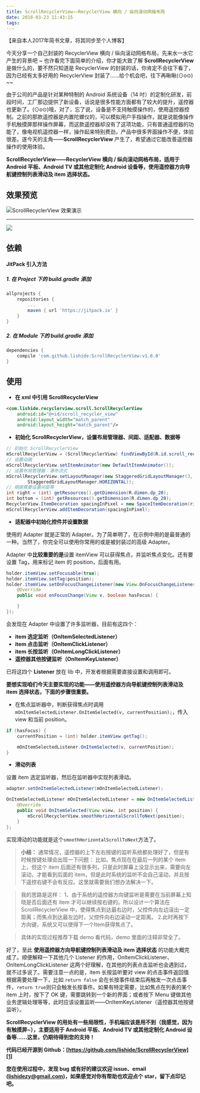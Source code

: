 ```yaml
---
title: ScrollRecyclerView——RecyclerView 横向 / 纵向滚动网格布局
date: 2018-03-23 11:43:15
tags:
---
```

【来自本人2017年简书文章，将其同步至个人博客】

今天分享一个自己封装的 RecyclerView 横向 / 纵向滚动网格布局，先来水一水它产生的背景吧 ~ 也许看完下面简单的介绍，你才能大致了解 **ScrollRecyclerView** 是做什么的，要不然只知道是 RecyclerView 的封装的话，你肯定不会往下看了，因为已经有太多好用的 RecyclerView  封装了......给个机会吧，往下再瞅瞅(⊙o⊙) ~~
<!--more-->

由于公司的产品是针对某种特制的 Android 系统设备（14 吋）的定制化研发，前段时间，工厂那边提供了新设备，话说是很多性能方面都有了较大的提升，遥控器也更新了。(⊙o⊙)哦，对了，忘了说，设备是不支持触摸操作的，使用遥控器控制。之前的那款遥控器是内置陀螺仪的，可以模拟用户手指操作，就是说能像操作手机触摸屏那样操作屏幕，而这款遥控器却没有了这项功能，只有普通遥控器的功能了，像电视机遥控器一样，操作起来特别费劲，产品中很多界面操作不便，体验很差。遂今天的主角——**ScrollRecyclerView** 产生了，希望通过它能改善遥控器操作的使用体验。

**ScrollRecyclerView——RecyclerView 横向 / 纵向滚动网格布局，适用于 Android 平板、Android TV 或其他定制化 Android 设备等，使用遥控器方向导航键控制列表滑动及 item 选择状态。**

## 效果预览
![ScrollRecyclerView 效果演示](g_art_scroll.gif)

---
[![](https://jitpack.io/v/lishide/ScrollRecyclerView.svg)](https://jitpack.io/#lishide/ScrollRecyclerView)
## 依赖
#### JitPack 引入方法
##### 1. 在 Project 下的 build.gradle 添加
``` groovy
allprojects {
    repositories {
        ...
        maven { url 'https://jitpack.io' }
    }
}
```

##### 2. 在 Module 下的 build.gradle 添加
``` groovy
dependencies {
    compile 'com.github.lishide:ScrollRecyclerView:v1.0.0'
}
```

## 使用

* **在 xml 中引用 ScrollRecyclerView**

``` xml
<com.lishide.recyclerview.scroll.ScrollRecyclerView
    android:id="@+id/scroll_recycler_view"
    android:layout_width="match_parent"
    android:layout_height="match_parent"/>
```

* **初始化 ScrollRecyclerView，设置布局管理器、间距、适配器、数据等**

``` java
// 初始化 ScrollRecyclerView
mScrollRecyclerView = (ScrollRecyclerView) findViewById(R.id.scroll_recycler_view);
// 设置动画
mScrollRecyclerView.setItemAnimator(new DefaultItemAnimator());
// 设置布局管理器：瀑布流式
mScrollRecyclerView.setLayoutManager(new StaggeredGridLayoutManager(3,
        StaggeredGridLayoutManager.HORIZONTAL));
// 根据需要设置间距等
int right = (int) getResources().getDimension(R.dimen.dp_20);
int bottom = (int) getResources().getDimension(R.dimen.dp_20);
RecyclerView.ItemDecoration spacingInPixel = new SpaceItemDecoration(right, bottom);
mScrollRecyclerView.addItemDecoration(spacingInPixel);
```

* **适配器中初始化控件并设置数据**

使用的 Adapter 就是正常的 Adapter。为了简单明了，在示例中用的是最普通的一种。当然了，你完全可以使用你常用的或是被封装过的高级 Adapter。

Adapter 中**比较重要的是**设置 itemView 可以获得焦点，并监听焦点变化。还有要设置 Tag，用来标记 item 的 position，后面有用。

``` java
holder.itemView.setFocusable(true);
holder.itemView.setTag(position);
holder.itemView.setOnFocusChangeListener(new View.OnFocusChangeListener() {
    @Override
    public void onFocusChange(View v, boolean hasFocus) {

    }
});
```

会发现在 Adapter 中设置了许多监听器，目前有这四个：
* **item 选定监听（OnItemSelectedListener）**
* **item 点击监听（OnItemClickListener）**
* **item 长按监听（OnItemLongClickListener）**
* **遥控器其他按键监听（OnItemKeyListener）**

已将这四个 **Listener** 放在 lib 中，开发者根据需要直接设置和调用即可。

**要想实现咱们今天主要实现的功能——使用遥控器方向导航键控制列表滑动及 item 选择状态，下面的步骤很重要。**
* 在焦点监听器中，判断获得焦点时调用 `mOnItemSelectedListener.OnItemSelected(v, currentPosition);`，传入 view 和当前 position。

``` java
if (hasFocus) {
    currentPosition = (int) holder.itemView.getTag();

    mOnItemSelectedListener.OnItemSelected(v, currentPosition);
}
```
* **滑动列表**

设置 item 选定监听器，然后在监听器中实现列表滑动。

``` java
adapter.setOnItemSelectedListener(mOnItemSelectedListener);
```
``` java
OnItemSelectedListener mOnItemSelectedListener = new OnItemSelectedListener() {
    @Override
    public void OnItemSelected(View view, int position) {
        mScrollRecyclerView.smoothHorizontalScrollToNext(position);
    }
};
```

实现滑动的功能就是这个`smoothHorizontalScrollToNext`方法了。

> **小结：**
> 通常情况，遥控器的上下左右按键的监听系统都处理好了，但是有时候按键处理会出现一下问题： 
比如，焦点现在在最后一列的某个 item 上，但这个 item 后面还有很多列，只是此时屏幕上没显示出来，需要向左滚动，才能看到后面的 item，但是此时系统的监听不会自己滚动，并且按下遥控右键不会有反应。这里就需要我们想办法解决一下。

> 我的思路是这样： 
1、由于系统的遥控器方向键监听是需要在当前屏幕上知晓是否后面还有 item 才可以继续按右键的。所以设计一个算法在 ScrollRecyclerView 中，使得焦点到达最右边时，父控件向左边滚出一定距离；而焦点到达最左边时，父控件向右边滚动一定距离。 
2.此时再按下方向键，系统又可以使得下一个Item获得焦点了。

> 具体的实现过程推荐下载 demo 看代码，demo 里面的注释非常全了。


好了，至此 **使用遥控器方向导航键控制列表滑动及 item 选择状态** 的功能大概完成了。顺便解释一下其他几个 Listener 的作用，OnItemClickListener、OnItemLongClickListener 这两个好理解，在其他的列表点击监听也会遇到过，就不过多说了。需要注意一点的是，item 长按监听要对 view 的点击事件返回值根据需要处理一下，比如 `return false` 会在长按事件结束后再触发一次点击事件，`return true`则只会触发长按事件。如果有特定需要，比如焦点在列表的某个 item 上时，按下了 OK 键，需要跳转到一个新的界面；或者按下 Menu 键做其他业务逻辑处理等等，此时应该设置监听——OnItemKeyListener（遥控器其他按键监听）。

**ScrollRecyclerView 的用处有一些局限性，手机端应该是用不到（我感觉，因为有触摸屏~），主要适用于 Android 平板、Android TV 或其他定制化 Android 设备等......这里，仍期待得到您的支持！**

**代码已经开源到 Github：[https://github.com/lishide/ScrollRecyclerView][1]**

**您在使用过程中，发现 bug 或有好的建议欢迎 issue、email (lishidezy@gmail.com)，如果感觉对你有帮助也欢迎点个 star，留下点印记吧。**


  [1]: https://github.com/lishide/ScrollRecyclerView